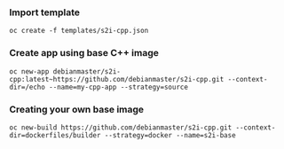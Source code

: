 ###  Import template      


`oc create -f templates/s2i-cpp.json`

### Create app using base C++ image

`oc new-app debianmaster/s2i-cpp:latest~https://github.com/debianmaster/s2i-cpp.git --context-dir=/echo --name=my-cpp-app --strategy=source`

###  Creating your own base image   
`oc new-build https://github.com/debianmaster/s2i-cpp.git --context-dir=dockerfiles/builder --strategy=docker --name=s2i-base`
